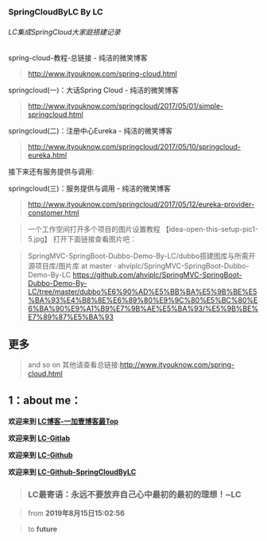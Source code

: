 ### SpringCloudByLC By LC

###### LC集成SpringCloud大家庭搭建记录

spring-cloud-教程-总链接 - 纯洁的微笑博客

> http://www.ityouknow.com/spring-cloud.html

springcloud(一)：大话Spring Cloud - 纯洁的微笑博客

> http://www.ityouknow.com/springcloud/2017/05/01/simple-springcloud.html

springcloud(二)：注册中心Eureka - 纯洁的微笑博客

> http://www.ityouknow.com/springcloud/2017/05/10/springcloud-eureka.html

接下来还有服务提供与调用:

springcloud(三)：服务提供与调用 - 纯洁的微笑博客

> http://www.ityouknow.com/springcloud/2017/05/12/eureka-provider-constomer.html

> 一个工作空间打开多个项目的图片设置教程 【idea-open-this-setup-pic1-5.jpg】 打开下面链接查看图片吧：

>SpringMVC-SpringBoot-Dubbo-Demo-By-LC/dubbo搭建图库与所需开源项目库/图片库 at master · ahviplc/SpringMVC-SpringBoot-Dubbo-Demo-By-LC
 https://github.com/ahviplc/SpringMVC-SpringBoot-Dubbo-Demo-By-LC/tree/master/dubbo%E6%90%AD%E5%BB%BA%E5%9B%BE%E5%BA%93%E4%B8%8E%E6%89%80%E9%9C%80%E5%BC%80%E6%BA%90%E9%A1%B9%E7%9B%AE%E5%BA%93/%E5%9B%BE%E7%89%87%E5%BA%93

## 更多

> and so on 其他请查看总链接:http://www.ityouknow.com/spring-cloud.html

## 1：about me：

**欢迎来到 [LC博客-一加壹博客最Top](http://www.oneplusone.vip)**

**欢迎来到 [LC-Gitlab](https://gitlab.com/ahviplc)**

**欢迎来到 [LC-Github](https://github.com/ahviplc)**

**欢迎来到 [LC-Github-SpringCloudByLC](https://github.com/ahviplc/SpringCloudByLC)**

> ### LC最寄语：永远不要放弃自己心中最初的最初的理想！~LC

> from **2019年8月15日15:02:56**

> to **future**